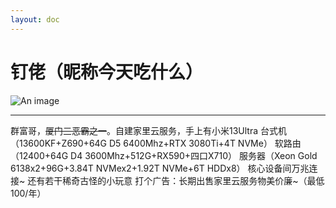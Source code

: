 ```yaml
---
layout: doc
---
```

# 钉佬（昵称今天吃什么）
![An image](http://q1.qlogo.cn/g?b=qq&nk=3363880992&s=160)
_________________
群富哥，~~厦门三恶霸之一~~。自建家里云服务，手上有小米13Ultra
台式机（13600KF+Z690+64G D5 6400Mhz+RTX 3080Ti+4T NVMe）
软路由（12400+64G D4 3600Mhz+512G+RX590+四口X710）
服务器（Xeon Gold 6138x2+96G+3.84T NVMex2+1.92T NVMe+6T HDDx8）
核心设备间万兆连接~
还有若干稀奇古怪的小玩意
打个广告：长期出售家里云服务物美价廉~（最低100/年）

